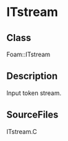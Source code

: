 # ITstream 
## Class
Foam::ITstream

## Description
Input token stream.

## SourceFiles
ITstream.C

